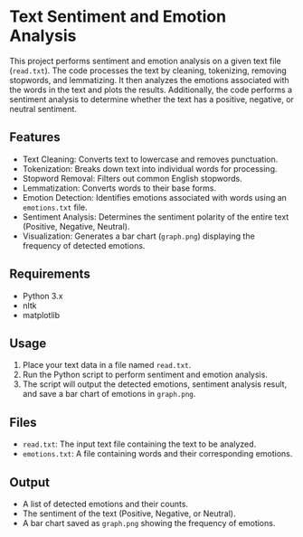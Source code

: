 # Text Sentiment and Emotion Analysis

This project performs sentiment and emotion analysis on a given text file (`read.txt`). The code processes the text by cleaning, tokenizing, removing stopwords, and lemmatizing. It then analyzes the emotions associated with the words in the text and plots the results. Additionally, the code performs a sentiment analysis to determine whether the text has a positive, negative, or neutral sentiment.

## Features

- Text Cleaning: Converts text to lowercase and removes punctuation.
- Tokenization: Breaks down text into individual words for processing.
- Stopword Removal: Filters out common English stopwords.
- Lemmatization: Converts words to their base forms.
- Emotion Detection: Identifies emotions associated with words using an `emotions.txt` file.
- Sentiment Analysis: Determines the sentiment polarity of the entire text (Positive, Negative, Neutral).
- Visualization: Generates a bar chart (`graph.png`) displaying the frequency of detected emotions.

## Requirements

- Python 3.x
- nltk
- matplotlib

## Usage

1. Place your text data in a file named `read.txt`.
2. Run the Python script to perform sentiment and emotion analysis.
3. The script will output the detected emotions, sentiment analysis result, and save a bar chart of emotions in `graph.png`.

## Files

- `read.txt`: The input text file containing the text to be analyzed.
- `emotions.txt`: A file containing words and their corresponding emotions.

## Output

- A list of detected emotions and their counts.
- The sentiment of the text (Positive, Negative, or Neutral).
- A bar chart saved as `graph.png` showing the frequency of emotions.
